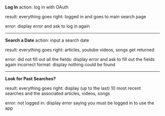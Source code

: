 **Log In**
action: log in with OAuth

result: 
everything goes right: logged in and goes to main search page

error: display error and ask to log in again

---

**Search a Date**
action: input a search date

result:
everything goes right: articles, youtube videos, songs get returned

error:
did not fill out all the fields: display error and ask to fill out the fields again
incorrect format: display nothing could be found

---

**Look for Past Searches?**


result: 
everything goes right: display (up to the last) 10 most recent searches and the associated articles, videos, songs

error:
not logged in: display error saying you must be logged in to use the app
